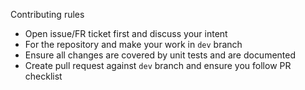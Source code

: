 Contributing rules

* Open issue/FR ticket first and discuss your intent
* For the repository and make your work in `dev` branch
* Ensure all changes are covered by unit tests and are documented
* Create pull request against `dev` branch and ensure you follow PR checklist
